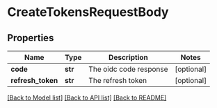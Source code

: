 # CreateTokensRequestBody

## Properties
Name | Type | Description | Notes
------------ | ------------- | ------------- | -------------
**code** | **str** | The oidc code response | [optional] 
**refresh_token** | **str** | The refresh token | [optional] 

[[Back to Model list]](../README.md#documentation-for-models) [[Back to API list]](../README.md#documentation-for-api-endpoints) [[Back to README]](../README.md)


